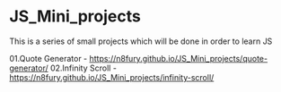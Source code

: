 # JS_Mini_projects
This is a series of small projects which will be done in order to learn JS

01.Quote Generator - https://n8fury.github.io/JS_Mini_projects/quote-generator/
02.Infinity Scroll - https://n8fury.github.io/JS_Mini_projects/infinity-scroll/
